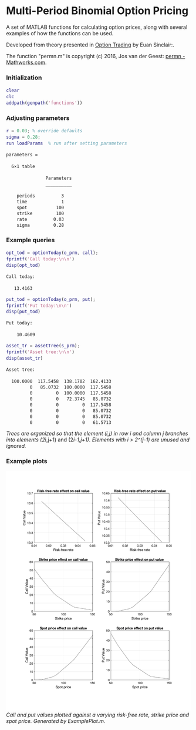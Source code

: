 # Multi-Period Binomial Option Pricing

A set of MATLAB functions for calculating option prices, along with several examples of how the functions can be used.

Developed from theory presented in [Option Trading](http://a.co/d/b3Ki7BV "Option Trading at Amazon.com") by Euan Sinclair:.

The function "permn.m" is copyright (c) 2016, Jos van der Geest: [permn - Mathworks.com](https://www.mathworks.com/matlabcentral/fileexchange/7147-permn-v-n-k "https://www.mathworks.com/matlabcentral/fileexchange/7147-permn-v-n-k").

### Initialization
```matlab
clear
clc
addpath(genpath('functions'))
```

### Adjusting parameters

```matlab
r = 0.03; % override defaults
sigma = 0.28;
run loadParams  % run after setting parameters
```
```console
parameters =

  6×1 table

               Parameters
               __________

    periods          3   
    time             1   
    spot           100   
    strike         100   
    rate          0.03   
    sigma         0.28 
```

### Example queries

```matlab
opt_tod = optionToday(o_prm, call);
fprintf('Call today:\n\n')
disp(opt_tod)
```
```console
Call today:

   13.4163
```

```matlab
put_tod = optionToday(o_prm, put);
fprintf('Put today:\n\n')
disp(put_tod)
```
```console
Put today:

    10.4609
```

```matlab
asset_tr = assetTree(s_prm);
fprintf('Asset tree:\n\n')
disp(asset_tr)
```
```console
Asset tree:

  100.0000  117.5458  138.1702  162.4133
         0   85.0732  100.0000  117.5458
         0         0  100.0000  117.5458
         0         0   72.3745   85.0732
         0         0         0  117.5458
         0         0         0   85.0732
         0         0         0   85.0732
         0         0         0   61.5713

```
*Trees are organized so that the element (i,j) in row i and column j branches into elements (2*i,j+1) and (2*i-1,j+1). Elements with i > 2^(j-1) are unused and ignored.*

### Example plots
![](/ExamplePlot.png)
*Call and put values plotted against a varying risk-free rate, strike price and spot price. Generated by ExamplePlot.m.*
